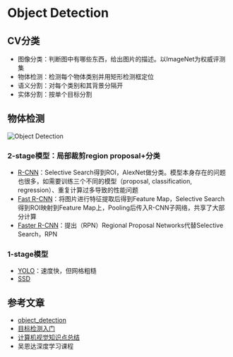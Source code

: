 # Object Detection

## CV分类

* 图像分类：判断图中有哪些东西，给出图片的描述。以ImageNet为权威评测集
* 物体检测：检测每个物体类别并用矩形检测框定位
* 语义分割：对每个类别和其背景分隔开
* 实体分割：按单个目标分割

## 物体检测

![Object Detection](https://img-blog.csdn.net/20180712105327622?)

### 2-stage模型：局部裁剪region proposal+分类

* [R-CNN](https://link.zhihu.com/?target=https%3A//arxiv.org/abs/1311.2524)：Selective Search得到ROI，AlexNet做分类。模型本身存在的问题也很多，如需要训练三个不同的模型（proposal, classification, regression）、重复计算过多导致的性能问题
* [Fast R-CNN](https://link.zhihu.com/?target=https%3A//arxiv.org/abs/1504.08083)：将图片进行特征提取后得到Feature Map，Selective Search得到ROI映射到Feature Map上，Pooling后传入R-CNN子网络，共享了大部分计算
* [Faster R-CNN](https://link.zhihu.com/?target=https%3A//arxiv.org/abs/1506.01497)：提出（RPN）Regional Proposal Networks代替Selective Search，RPN

### 1-stage模型

* [YOLO](https://link.zhihu.com/?target=https%3A//arxiv.org/abs/1506.02640)：速度快，但网格粗糙
* [SSD](https://link.zhihu.com/?target=https%3A//arxiv.org/abs/1512.02325)

## 参考文章

* [object_detection](https://github.com/hoya012/deep_learning_object_detection)
* [目标检测入门](https://zhuanlan.zhihu.com/p/34142321)
* [计算机视觉知识点总结](http://bbs.cvmart.net/articles/380)
* 吴恩达深度学习课程